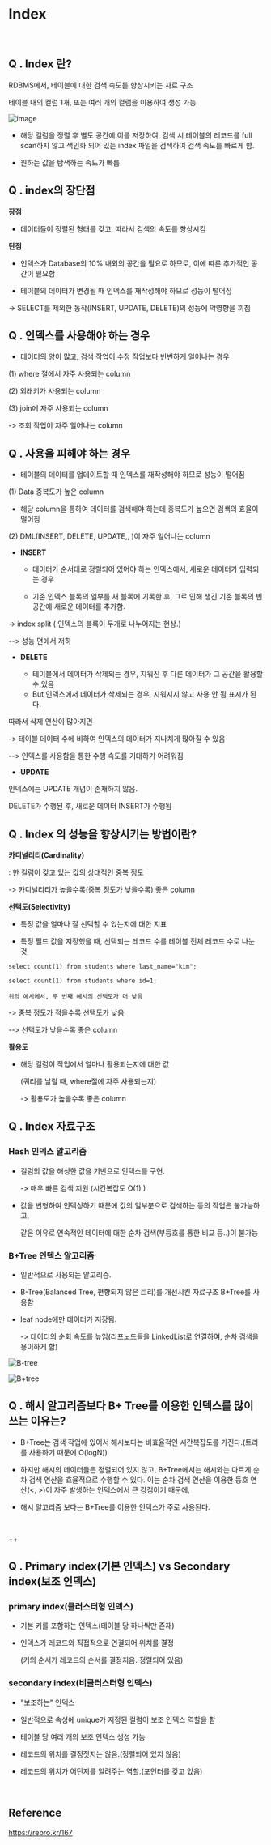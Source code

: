 # Index
<br>


## Q . Index 란?

RDBMS에서, 테이블에 대한 검색 속도를 향상시키는 자료 구조

테이블 내의 컬럼 1개, 또는 여러 개의 컬럼을 이용하여 생성 가능

![image](https://user-images.githubusercontent.com/72663337/163573579-b9100955-dbf5-4d2c-85e0-198bf4c71eb4.png)




- 해당 컬럼을 정렬 후 별도 공간에 이를 저장하여, 검색 시 테이블의 레코드를 full scan하지 않고 색인화 되어 있는 index 파일을 검색하여 검색 속도를 빠르게 함.



- 원하는 값을 탐색하는 속도가 빠름




## Q . index의 장단점


**장점**

- 데이터들이 정렬된 형태를 갖고, 따라서 검색의 속도를 향상시킴





**단점**

- 인덱스가 Database의 10% 내외의 공간을 필요로 하므로, 이에 따른 추가적인 공간이 필요함

- 테이블의 데이터가 변경될 때 인덱스를 재작성해야 하므로 성능이 떨어짐

-> SELECT를 제외한 동작(INSERT, UPDATE, DELETE)의 성능에 악영향을 끼침







## Q . 인덱스를 사용해야 하는 경우

- 데이터의 양이 많고, 검색 작업이 수정 작업보다 빈번하게 일어나는 경우



(1) where 절에서 자주 사용되는 column



(2) 외래키가 사용되는 column



(3) join에 자주 사용되는 column



-> 조회 작업이 자주 일어나는 column







## Q . 사용을 피해야 하는 경우
- 테이블의 데이터를 업데이트할 때 인덱스를 재작성해야 하므로 성능이 떨어짐
  

(1) Data 중복도가 높은 column
- 해당 column을 통하여 데이터를 검색해야 하는데 중복도가 높으면 검색의 효율이 떨어짐



(2) DML(INSERT, DELETE, UPDATE,, )이 자주 일어나는 column
- **INSERT**

  - 데이터가 순서대로 정렬되어 있어야 하는 인덱스에서, 새로운 데이터가 입력되는 경우

  - 기존 인덱스 블록의 일부를 새 블록에 기록한 후, 그로 인해 생긴 기존 블록의 빈 공간에 새로운 데이터를 추가함.

-> index split ( 인덱스의 블록이 두개로 나누어지는 현상.)

--> 성능 면에서 저하





- **DELETE**
  

   - 테이블에서 데이터가 삭제되는 경우, 지워진 후 다른 데이터가 그 공간을 활용할 수 있음
   - But 인덱스에서 데이터가 삭제되는 경우, 지워지지 않고 사용 안 됨 표시가 된다.


따라서 삭제 연산이 많아지면

-> 테이블 데이터 수에 비하여 인덱스의 데이터가 지나치게 많아질 수 있음

--> 인덱스를 사용함을 통한 수행 속도를 기대하기 어려워짐





- **UPDATE**

인덱스에는 UPDATE 개념이 존재하지 않음.

DELETE가 수행된 후, 새로운 데이터 INSERT가 수행됨







## Q . Index 의 성능을 향상시키는 방법이란?
**카디널리티(Cardinality)**

: 한 컬럼이 갖고 있는 값의 상대적인 중복 정도

-> 카디널리티가 높을수록(중복 정도가 낮을수록) 좋은 column





**선택도(Selectivity)**

- 특정 값을 얼마나 잘 선택할 수 있는지에 대한 지표

- 특정 필드 값을 지정했을 때, 선택되는 레코드 수를 테이블 전체 레코드 수로 나눈 것

```
select count(1) from students where last_name="kim";
```

```
select count(1) from students where id=1;
```

`위의 예시에서, 두 번째 예시의 선택도가 더 낮음`

-> 중복 정도가 적을수록 선택도가 낮음

--> 선택도가 낮을수록 좋은 column



**활용도**

- 해당 컬럼이 작업에서 얼마나 활용되는지에 대한 값

  (쿼리를 날릴 때, where절에 자주 사용되는지)


  -> 활용도가 높을수록 좋은 column






## Q . Index 자료구조

### Hash 인덱스 알고리즘

- 컬럼의 값을 해싱한 값을 기반으로 인덱스를 구현.

  -> 매우 빠른 검색 지원 (시간복잡도 O(1) )

- 값을 변형하여 인덱싱하기 때문에 값의 일부분으로 검색하는 등의 작업은 불가능하고,

  같은 이유로 연속적인 데이터에 대한 순차 검색(부등호를 통한 비교 등..)이 불가능





### B+Tree 인덱스 알고리즘

- 일반적으로 사용되는 알고리즘.


- B-Tree(Balanced Tree, 편향되지 않은 트리)를 개선시킨 자료구조 B+Tree를 사용함

- leaf node에만 데이터가 저장됨.

  -> 데이터의 순회 속도를 높임(리프노드들을 LinkedList로 연결하여, 순차 검색을 용이하게 함)



![B-tree](https://user-images.githubusercontent.com/72663337/163573680-1b72c36e-9b57-41a1-b7e9-6af91bdf5d4e.png)

![B+tree](https://user-images.githubusercontent.com/72663337/163573767-e0787645-272a-4493-a4a0-a3e580d8cfb2.png)






## Q . 해시 알고리즘보다 B+ Tree를 이용한 인덱스를 많이 쓰는 이유는?

- B+Tree는 검색 작업에 있어서 해시보다는 비효율적인 시간복잡도를 가진다.(트리를 사용하기 때문에 O(logN))

- 하지만 해시의 데이터들은 정렬되어 있지 않고, B+Tree에서는 해시와는 다르게 순차 검색 연산을 효율적으로 수행할 수 있다.
  이는 순차 검색 연산을 이용한 등호 연산(<, >)이 자주 발생하는 인덱스에서 큰 강점이기 때문에,

- 해시 알고리즘 보다는 B+Tree를 이용한 인덱스가 주로 사용된다.






<br>

++
<br>


## Q . Primary index(기본 인덱스) vs Secondary index(보조 인덱스)


### primary index(클러스터형 인덱스)

- 기본 키를 포함하는 인덱스(테이블 당 하나씩만 존재)

- 인덱스가 레코드와 직접적으로 연결되어 위치를 결정

  (키의 순서가 레코드의 순서를 결정지음. 정렬되어 있음)



### secondary index(비클러스터형 인덱스)

- "보조하는" 인덱스

- 일반적으로 속성에 unique가 지정된 컬럼이 보조 인덱스 역할을 함

- 테이블 당 여러 개의 보조 인덱스 생성 가능



- 레코드의 위치를 결정짓지는 않음.(정렬되어 있지 않음)

- 레코드의 위치가 어딘지를 알려주는 역할.(포인터를 갖고 있음)




<br>


## Reference

https://rebro.kr/167
